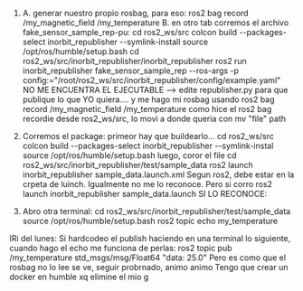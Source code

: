 1. A. generar nuestro propio rosbag, para eso:
    ros2 bag record /my_magnetic_field /my_temperature
    B. en otro tab corremos el archivo fake_sensor_sample_rep-pu:
        cd ros2_ws/src
        colcon build --packages-select inorbit_republisher --symlink-install
        source /opt/ros/humble/setup.bash
        cd ros2_ws/src/inorbit_republisher/inorbit_republisher
        ros2 run inorbit_republisher fake_sensor_sample_rep --ros-args -p config:="/root/ros2_ws/src/inorbit_republisher/config/example.yaml"
    NO ME ENCUENTRA EL EJECUTABLE --> edite republisher.py para que publique lo que YO quiera.... y me hago mi rosbag
    usando ros2 bag record /my_magnetic_field /my_temperature
    como hice el ros2 bag recordie desde ros2_ws/src, lo movi a donde queria con mv "file" path
2. Corremos el package: 
        primeor hay que buildearlo...
        cd ros2_ws/src
        colcon build --packages-select inorbit_republisher --symlink-instal
        source /opt/ros/humble/setup.bash
        luego, coror el file
        cd ros2_ws/src/inorbit_republisher/test/sample_data
        ros2 launch inorbit_republisher sample_data.launch.xml
 Segun ros2, debe estar en la crpeta de luinch.
 Igualmente no me lo reconoce. Pero si corro ros2 launch inorbit_republisher sample_data.launch SI LO RECONOCE:

3. Abro otra terminal:
        cd ros2_ws/src/inorbit_republisher/test/sample_data
        source /opt/ros/humble/setup.bash
        ros2 topic echo my_temperature

IRi del lunes:
    Si hardcodeo el publish haciendo en una terminal lo siguiente, cuando hago el echo me funciona de perlas:
         ros2 topic pub /my_temperature std_msgs/msg/Float64 "data: 25.0"
Pero es como que el rosbag no lo lee se ve, seguir probrnado, animo animo
Tengo que crear un docker en humble xq elimine el mio g